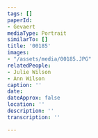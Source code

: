 ```yaml
---
tags: []
paperId:
- Gevaert
mediaType: Portrait
similarTo: []
title: '00185'
images:
- "/assets/media/00185.JPG"
relatedPeople:
- Julie Wilson
- Ann Wilson
caption: ''
date: 
dateApprox: false
location: ''
description: ''
transcription: ''

---
```

